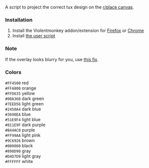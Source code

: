 A script to project the correct tux design on the [r/place canvas](https://new.reddit.com/r/place/).

### Installation
1. Install the Violentmonkey addon/extension for [Firefox](https://addons.mozilla.org/addon/violentmonkey) or [Chrome](https://chrome.google.com/webstore/detail/jinjaccalgkegednnccohejagnlnfdag)
2. Install [the user script](https://greasyfork.org/scripts/442512/code/userscript.user.js)

### Note
If the overlay looks blurry for you, use [this fix](https://greasyfork.org/en/scripts/442555).

### Colors
`#FF4500` red\
`#FFA800` orange\
`#FFD635` yellow\
`#00A368` dark green\
`#7EED56` light green\
`#2450A4` dark blue\
`#3690EA` blue\
`#51E9F4` light blue\
`#811E9F` dark purple\
`#B44AC0` purple\
`#FF99AA` light pink\
`#9C6926` brown\
`#000000` black\
`#898D90` gray\
`#D4D7D9` light gray\
`#FFFFFF` white
